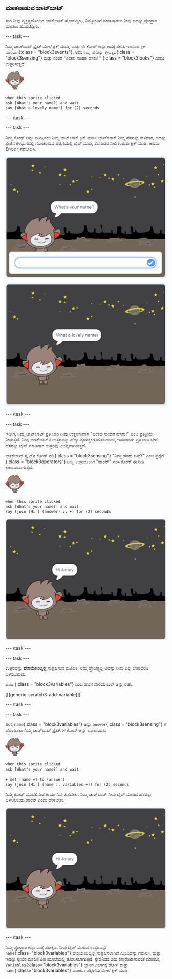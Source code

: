 ## ಮಾತನಾಡುವ ಚಾಟ್‌ಬಾಟ್

ಈಗ ನೀವು ವ್ಯಕ್ತಿತ್ವದೊಂದಿಗೆ ಚಾಟ್‌ಬಾಟ್ ಹೊಂದಿದ್ದೀರಿ, ನಿಮ್ಮೊಂದಿಗೆ ಮಾತನಾಡಲು ನೀವು ಅದನ್ನು ಪ್ರೋಗ್ರಾಂ ಮಾಡಲು ಹೊರಟಿದ್ದೀರಿ.

\--- task \---

ನಿಮ್ಮ ಚಾಟ್‌ಬಾಟ್ ಸ್ಪ್ರೈಟ್ ಮೇಲೆ ಕ್ಲಿಕ್ ಮಾಡಿ, ಮತ್ತು ಈ ಕೋಡ್ ಅನ್ನು ಅದಕ್ಕೆ ಸೇರಿಸಿ ಇದರಿಂದ `ಕ್ಲಿಕ್ ಮಾಡಿದಾಗ`{:class = "block3events"}, ಅದು `ನಿಮ್ಮ ಹೆಸರನ್ನು ಕೇಳುತ್ತದೆ`{:class = "block3sensing"} ಮತ್ತು ನಂತರ `"ಎಂತಹ ಸುಂದರ ಹೆಸರು!"` {:class = "block3looks"} ಎಂದು ಉತ್ತರಿಸುತ್ತದೆ.

![ನ್ಯಾನೋ ಸ್ಪ್ರೈಟ್](images/nano-sprite.png)

```blocks3
when this sprite clicked
ask [What's your name?] and wait
say [What a lovely name!] for (2) seconds
```

\--- /task \---

\--- task \---

ನಿಮ್ಮ ಕೋಡ್ ಅನ್ನು ಪರೀಕ್ಷಿಸಲು ನಿಮ್ಮ ಚಾಟ್‌ಬಾಟ್ ಕ್ಲಿಕ್ ಮಾಡಿ. ಚಾಟ್‌ಬಾಟ್ ನಿಮ್ಮ ಹೆಸರನ್ನು ಕೇಳಿದಾಗ, ಅದನ್ನು ಸ್ಟೇಜಿನ ಕೆಳಭಾಗದಲ್ಲಿ ಗೋಚರಿಸುವ ಪೆಟ್ಟಿಗೆಯಲ್ಲಿ ಟೈಪ್ ಮಾಡಿ, ತದನಂತರ ನೀಲಿ ಗುರುತು ಕ್ಲಿಕ್ ಮಾಡಿ, ಅಥವಾ <kbd>Enter</kbd> ನಮೂದಿಸಿ.

![ಚಾಟ್‌ಬಾಟ್ ಪ್ರತಿಕ್ರಿಯೆಯನ್ನು ಪರೀಕ್ಷಿಸಲಾಗುತ್ತಿದೆ](images/chatbot-ask-test1.png)

![ಚಾಟ್‌ಬಾಟ್ ಪ್ರತಿಕ್ರಿಯೆಯನ್ನು ಪರೀಕ್ಷಿಸಲಾಗುತ್ತಿದೆ](images/chatbot-ask-test2.png)

\--- /task \---

\--- task \---

ಇದೀಗ, ನಿಮ್ಮ ಚಾಟ್‌ಬಾಟ್ ಪ್ರತಿ ಬಾರಿ ನೀವು ಉತ್ತರಿಸುವಾಗ "ಎಂತಹ ಸುಂದರ ಹೆಸರು!" ಎಂಬ ಪ್ರತಿಕ್ರಿಯೇ ನೀಡುತ್ತದೆ. ನೀವು ಚಾಟ್‌ಬಾಟ್‌ನ ಉತ್ತರವನ್ನು ಹೆಚ್ಚು ವೈಯಕ್ತಿಕಗೊಳಿಸಬಹುದು, ಇದರಿಂದಾಗಿ ಪ್ರತಿ ಬಾರಿ ಬೇರೆ ಹೆಸರನ್ನು ಟೈಪ್ ಮಾಡಿದಾಗ ಉತ್ತರವು ವಿಭಿನ್ನವಾಗಿರುತ್ತದೆ.

ಚಾಟ್‌ಬಾಟ್ ಸ್ಪ್ರೈಟ್‌ನ ಕೋಡ್ ನಲ್ಲಿ{:class = "block3sensing"} "ನಿಮ್ಮ ಹೆಸರು ಏನು?" ಎಂಬ ಪ್ರಶ್ನೆಗೆ {:class = "block3operators"} `ನಿಮ್ಮ ಉತ್ತರದೊಂದಿಗೆ` "ಹಾಯ್" `ಸೇರಸಿ` ಕೋಡ್ ಈ ರೀತಿ ಕಾಣುವಂತಾಗುತ್ತದೆ:

![ನ್ಯಾನೋ ಸ್ಪ್ರೈಟ್](images/nano-sprite.png)

```blocks3
when this sprite clicked
ask [What's your name?] and wait
say (join [Hi ] (answer) :: +) for (2) seconds
```

![ವೈಯಕ್ತಿಕರಿಸಿದ ಉತ್ತರವನ್ನು ಪರೀಕ್ಷಿಸಲಾಗುತ್ತಿದೆ](images/chatbot-answer-test.png)

\--- /task \---

\--- task \---

ಉತ್ತರವನ್ನು **ವೇರಿಯೇಬಲ್ನಲ್ಲಿ** ಸಂಗ್ರಹಿಸುವ ಮೂಲಕ, ನಿಮ್ಮ ಪ್ರೊಜೆಕ್ಟ್ನಲ್ಲಿ ಅದನ್ನು ನೀವು ಎಲ್ಲಿ ಬೇಕಾದರೂ ಬಳಸಬಹುದು.

`ಹೆಸರು` {:class = "block3variables"} ಎಂಬ ಹೊಸ ವೇರಿಯೇಬಲ್ ಅನ್ನು ರಚಿಸಿ.

[[[generic-scratch3-add-variable]]]

\--- /task \---

\--- task \---

ಈಗ, `name`{:class = "block3variables"} ಅನ್ನು `answer`{:class = "block3sensing"} ಗೆ ಹೊಂದಿಸಲು ನಿಮ್ಮ ಚಾಟ್‌ಬಾಟ್ ಸ್ಪ್ರೈಟ್‌ಗಳ ಕೋಡ್ ಅನ್ನು ಬದಲಾಯಿಸಿ:

![ನ್ಯಾನೋ ಸ್ಪ್ರೈಟ್](images/nano-sprite.png)

```blocks3
when this sprite clicked
ask [What's your name?] and wait

+ set [name v] to (answer)
say (join [Hi ] (name :: variables +)) for (2) seconds
```

ನಿಮ್ಮ ಕೋಡ್ ಮೊದಲಿನಂತೆ ಕಾರ್ಯನಿರ್ವಹಿಸಬೇಕು: ನಿಮ್ಮ ಚಾಟ್‌ಬಾಟ್ ನೀವು ಟೈಪ್ ಮಾಡಿದ ಹೆಸರನ್ನು ಬಳಸಿಕೊಂಡು ಹಾಯ್ ಎಂದು ಹೇಳಬೇಕು.

![ವೈಯಕ್ತಿಕರಿಸಿದ ಉತ್ತರವನ್ನು ಪರೀಕ್ಷಿಸಲಾಗುತ್ತಿದೆ](images/chatbot-answer-test.png)

\--- /task \---

ನಿಮ್ಮ ಪ್ರೋಗ್ರಾಂ ಅನ್ನು ಮತ್ತೆ ಪರೀಕ್ಷಿಸಿ. ನೀವು ಟೈಪ್ ಮಾಡಿದ ಉತ್ತರವನ್ನು `name`{:class="block3variables"} ವೇರಿಯೇಬಲ್ನಲ್ಲಿ ಸಂಗ್ರಹಿಸಲಾಗಿದೆ ಎಂಬುದನ್ನು ಗಮನಿಸಿ, ಮತ್ತು ಇದನ್ನು ಸ್ಟೇಜಿನ ಮೇಲಿನ ಎಡ ಮೂಲೆಯಲ್ಲಿ ತೋರಿಸಲಾಗುತ್ತದೆ. ಸ್ಟೇಜಿನಿಂದ ಅದು ಕಣ್ಮರೆಯಾಗುವಂತೆ ಮಾಡಲು, `Variables`{:class="block3variables"} ಬ್ಲಾಕಿನ ವಿಭಾಗಕ್ಕೆ ಹೋಗಿ ಮತ್ತು `name`{:class="block3variables"} ಮುಂದಿನ ಪೆಟ್ಟಿಗೆಯ ಮೇಲೆ ಕ್ಲಿಕ್ ಮಾಡಿ.